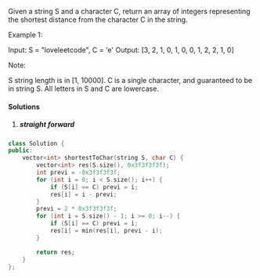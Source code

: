 Given a string S and a character C, return an array of integers representing the shortest distance from the character C in the string.

Example 1:

Input: S = "loveleetcode", C = 'e'
Output: [3, 2, 1, 0, 1, 0, 0, 1, 2, 2, 1, 0]
 

Note:

S string length is in [1, 10000].
C is a single character, and guaranteed to be in string S.
All letters in S and C are lowercase.

#### Solutions

1. ##### straight forward

```cpp
class Solution {
public:
    vector<int> shortestToChar(string S, char C) {
        vector<int> res(S.size(), 0x3f3f3f3f);
        int previ = -0x3f3f3f3f;
        for (int i = 0; i < S.size(); i++) {
            if (S[i] == C) previ = i;
            res[i] = i - previ;
        }
        previ = 2 * 0x3f3f3f3f;
        for (int i = S.size() - 1; i >= 0; i--) {
            if (S[i] == C) previ = i;
            res[i] = min(res[i], previ - i);
        }

        return res;
    }
};
```